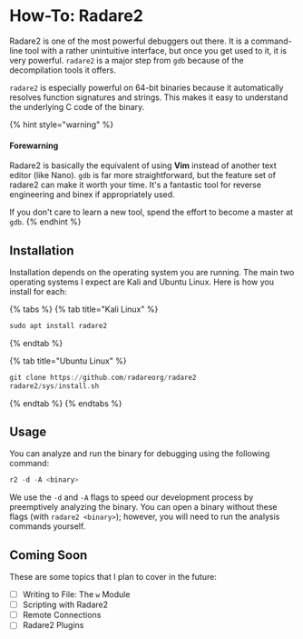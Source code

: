 # How-To: Radare2

Radare2 is one of the most powerful debuggers out there. It is a command-line tool with a rather unintuitive interface, but once you get used to it, it is very powerful. `radare2` is a major step from `gdb` because of the decompilation tools it offers.

`radare2` is especially powerful on 64-bit binaries because it automatically resolves function signatures and strings. This makes it easy to understand the underlying C code of the binary.

{% hint style="warning" %}
#### Forewarning

Radare2 is basically the equivalent of using **Vim** instead of another text editor (like Nano). `gdb` is far more straightforward, but the feature set of radare2 can make it worth your time. It's a fantastic tool for reverse engineering and binex if appropriately used.

If you don't care to learn a new tool, spend the effort to become a master at `gdb`.
{% endhint %}

## Installation

Installation depends on the operating system you are running. The main two operating systems I expect are Kali and Ubuntu Linux. Here is how you install for each:

{% tabs %}
{% tab title="Kali Linux" %}
```nasm
sudo apt install radare2
```
{% endtab %}

{% tab title="Ubuntu Linux" %}
```nasm
git clone https://github.com/radareorg/radare2
radare2/sys/install.sh
```
{% endtab %}
{% endtabs %}

## Usage

You can analyze and run the binary for debugging using the following command:

```nasm
r2 -d -A <binary>
```

We use the `-d` and `-A` flags to speed our development process by preemptively analyzing the binary. You can open a binary without these flags (with `radare2 <binary>`); however, you will need to run the analysis commands yourself.

## Coming Soon

These are some topics that I plan to cover in the future:

* [ ] Writing to File: The `w` Module
* [ ] Scripting with Radare2
* [ ] Remote Connections
* [ ] Radare2 Plugins